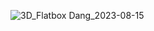 ![3D_Flatbox Dang_2023-08-15](https://github.com/dangk1/Flatbox-rev-5-RGB/assets/57189623/bf0a8e00-f40f-4591-bb36-31d84d4c4115)
